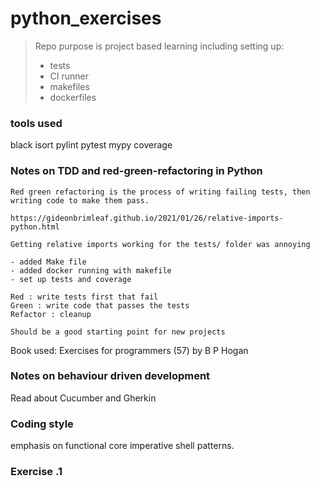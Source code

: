 # python_exercises

> Repo purpose is project based learning including setting up:
> - tests
> - CI runner
> -  makefiles
> - dockerfiles

### tools used

black
isort
pylint
pytest
mypy
coverage

### Notes on TDD and red-green-refactoring in Python

    Red green refactoring is the process of writing failing tests, then writing code to make them pass.

    https://gideonbrimleaf.github.io/2021/01/26/relative-imports-python.html

    Getting relative imports working for the tests/ folder was annoying
    
    - added Make file
    - added docker running with makefile
    - set up tests and coverage

    Red : write tests first that fail
    Green : write code that passes the tests
    Refactor : cleanup

    Should be a good starting point for new projects

Book used: Exercises for programmers (57) by B P Hogan




### Notes on behaviour driven development 

Read about Cucumber and Gherkin


### Coding style

emphasis on functional core imperative shell patterns.


### Exercise .1
